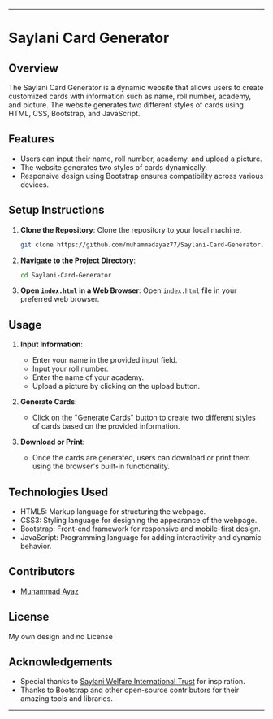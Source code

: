 
---

# Saylani Card Generator

## Overview
The Saylani Card Generator is a dynamic website that allows users to create customized cards with information such as name, roll number, academy, and picture. The website generates two different styles of cards using HTML, CSS, Bootstrap, and JavaScript.

## Features
- Users can input their name, roll number, academy, and upload a picture.
- The website generates two styles of cards dynamically.
- Responsive design using Bootstrap ensures compatibility across various devices.

## Setup Instructions
1. **Clone the Repository**: Clone the repository to your local machine.
   ```bash
   git clone https://github.com/muhammadayaz77/Saylani-Card-Generator.git
   ```
   
2. **Navigate to the Project Directory**: 
   ```bash
   cd Saylani-Card-Generator
   ```

3. **Open `index.html` in a Web Browser**: 
   Open `index.html` file in your preferred web browser.

## Usage
1. **Input Information**:
   - Enter your name in the provided input field.
   - Input your roll number.
   - Enter the name of your academy.
   - Upload a picture by clicking on the upload button.

2. **Generate Cards**:
   - Click on the "Generate Cards" button to create two different styles of cards based on the provided information.

3. **Download or Print**:
   - Once the cards are generated, users can download or print them using the browser's built-in functionality.

## Technologies Used
- HTML5: Markup language for structuring the webpage.
- CSS3: Styling language for designing the appearance of the webpage.
- Bootstrap: Front-end framework for responsive and mobile-first design.
- JavaScript: Programming language for adding interactivity and dynamic behavior.

## Contributors
- [Muhammad Ayaz](https://github.com/muhammadayaz77)

## License
My own design and no License

## Acknowledgements
- Special thanks to [Saylani Welfare International Trust](https://saylaniwelfare.com/) for inspiration.
- Thanks to Bootstrap and other open-source contributors for their amazing tools and libraries.

---
